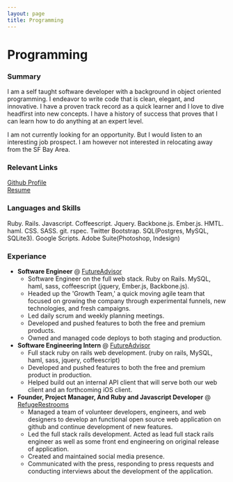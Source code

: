 ```yaml
---
layout: page
title: Programming
---
```

# Programming

### Summary

I am a self taught software developer with a background in object oriented programming. I endeavor to write code that is clean, elegant, and innovative. I have a proven track record as a quick learner and I love to dive headfirst into new concepts. I have a history of success that proves that I can learn how to do anything at an expert level.

I am not currently looking for an opportunity. But I would listen to an interesting job prospect. I am however not interested in relocating away from the SF Bay Area.

### Relevant Links

[Github Profile](https://github.com/tkwidmer)<br/>
[Resume](https://docs.google.com/document/d/11Uvv3uxXltYFgeQTv6kBhzuKZ8H2gMs5N0-n6VrXwS0/edit?usp=sharing)

### Languages and Skills
Ruby. Rails. Javascript. Coffeescript. Jquery. Backbone.js. Ember.js. HMTL. haml. CSS. SASS. git. rspec. Twitter Bootstrap. SQL(Postgres, MySQL, SQLite3). Google Scripts. Adobe Suite(Photoshop, Indesign)

### Experiance
  - **Software Engineer** @ [FutureAdvisor](https://www.futureadvisor.com/)
    - Software Engineer on the full web stack. Ruby on Rails. MySQL, haml, sass, coffeescript (jquery, Ember.js, Backbone.js).
    - Headed up the 'Growth Team,' a quick moving agile team that focused on growing the company through experimental funnels, new technologies, and fresh campaigns.
    - Led daily scrum and weekly planning meetings.
    - Developed and pushed features to both the free and premium products.
    - Owned and managed code deploys to both staging and production.
  - **Software Engineering Intern** @ [FutureAdvisor](https://www.futureadvisor.com/)
    - Full stack ruby on rails web development. (ruby on rails, MySQL, haml, sass, jquery, coffeescript)
    - Developed and pushed features to both the free and premium product in production.
    - Helped build out an internal API client that will serve both our web client and an forthcoming iOS client.
  - **Founder, Project Manager, And Ruby and Javascript Developer** @ [RefugeRestrooms](http://www.refugerestrooms.org/)
    - Managed a team of volunteer developers, engineers, and web designers to develop an functional open source web application on github and continue development of new features.
    - Led the full stack rails development. Acted as lead full stack rails engineer as well as some front end engineering on original release of application.
    - Created and maintained social media presence.
    - Communicated with the press, responding to press requests and conducting interviews about the development of the application.





